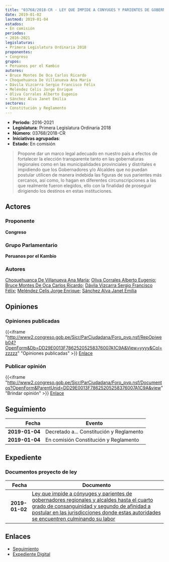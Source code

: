 ```yaml
---
title: "03768/2018-CR - LEY QUE IMPIDE A CONYUGES Y PARIENTES DE GOBERNADORES REGIONALES Y ALCALDES HASTA EL CUARTO GRADO DE CONSAGUINIDAD Y SEGUNDO DE AFINIDAD A POSTULAR EN LAS JURISDICCIONES DONDE ESTAS AUTORIDADES SE ENCUENTREN CULMINANDO SU LABOR"
date: 2019-01-02
lastmod: 2019-01-04
estados:
- En comisión
periodos:
- 2016-2021
legislaturas:
- Primera Legislatura Ordinaria 2018
proponentes:
- Congreso
grupos:
- Peruanos por el Kambio
autores:
- Bruce Montes De Oca Carlos Ricardo
- Choquehuanca De Villanueva Ana María
- Dávila Vizcarra Sergio Francisco Félix
- Meléndez Celis Jorge Enrique
- Oliva Corrales Alberto Eugenio
- Sánchez Alva Janet Emilia
sectores:
- Constitución y Reglamento
---
```

- **Periodo**: 2016-2021
- **Legislatura**: Primera Legislatura Ordinaria 2018
- **Número**: 03768/2018-CR
- **Iniciativas agrupadas**: 
- **Estado**: En comisión

> Propone dar un marco legal adecuado en nuestro país a efectos de fortalecer la elección transparente tanto en las gobernaturas regionales como en las municipalidades provinciales y distritales e impidiendo que los Gobernadores y/o Alcaldes que no puedan postular utilicen de manera indebida las figuras de sus parientes más cercanos, así como, lo hagan en diferentes circunscripciones a las que realmente fueron elegidos, ello con la finalidad de proseguir dirigiendo los destinos en estas instituciones.


## Actores

### Proponente

**Congreso**

### Grupo Parlamentario

**Peruanos por el Kambio**

### Autores

[Choquehuanca De Villanueva Ana María](mailto:mailto:achoquehuanca@congreso.gob.pe); [Oliva Corrales Alberto Eugenio](mailto:mailto:aoliva@congreso.gob.pe); [Bruce Montes De Oca Carlos Ricardo](mailto:mailto:cbruce@congreso.gob.pe); [Dávila Vizcarra Sergio Francisco Félix](mailto:mailto:sdavila@congreso.gob.pe); [Meléndez Celis Jorge Enrique](mailto:mailto:jmelendez@congreso.gob.pe); [Sánchez Alva Janet Emilia](mailto:mailto:jsancheza@congreso.gob.pe)

## Opiniones

### Opiniones publicadas

{{<iframe "http://www2.congreso.gob.pe/Sicr/ParCiudadana/Foro_pvp.nsf/RepOpiweb04?OpenForm&Db=DD29E0013F78625205258376007A1C9A&View=yyyy&Col=zzzzz" "Opiniones publicadas" >}}
[Enlace](http://www2.congreso.gob.pe/Sicr/ParCiudadana/Foro_pvp.nsf/RepOpiweb04?OpenForm&Db=DD29E0013F78625205258376007A1C9A&View=yyyy&Col=zzzzz)

### Publicar opinión

{{<iframe "http://www2.congreso.gob.pe/Sicr/ParCiudadana/Foro_pvp.nsf/Documentos?OpenForm&ParentUnid=DD29E0013F78625205258376007A1C9A&view" "Brindar opinión" >}}
[Enlace](http://www2.congreso.gob.pe/Sicr/ParCiudadana/Foro_pvp.nsf/Documentos?OpenForm&ParentUnid=DD29E0013F78625205258376007A1C9A&view)


## Seguimiento

| Fecha | Evento |
|------:|--------|
| **2019-01-04** | Decretado a... Constitución y Reglamento |
| **2019-01-04** | En comisión Constitución y Reglamento |

## Expediente

### Documentos proyecto de ley

| Fecha | Documento |
|------:|-----------|
| **2019-01-02** | [Ley que impide a cónyuges y parientes de gobernadores regionales y alcaldes hasta el cuarto grado de consanguinidad y segundo de afinidad a postular en las jurisdicciones donde estas autoridades se encuentren culminando su labor](http://www.leyes.congreso.gob.pe/Documentos/2016_2021/Proyectos_de_Ley_y_de_Resoluciones_Legislativas/PL0376820190102..pdf) |

## Enlaces

- [Seguimiento](http://www2.congreso.gob.pe/Sicr/TraDocEstProc/CLProLey2016.nsf/f7fff46988ca05b1052578e100829cc7/0f9187f16325bb91052583760079732b?OpenDocument)
- [Expediente Digital](http://www2.congreso.gob.pe/Sicr/TraDocEstProc/Expvirt_2011.nsf/visbusqptramdoc1621/03768?opendocument)

